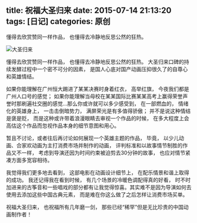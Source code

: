 title: 祝福大圣归来
date: 2015-07-14 21:13:20
tags: [日记]
categories: 原创
---

懂得去欣赏赞同一样作品， 也懂得去冷静地反思公然的狂热。

<!-- more -->

![大圣归来](http://ac-TC2Vc5Tu.clouddn.com/d007aed811b59eb9.png)

懂得去欣赏赞同一样作品， 也懂得去冷静地反思公然的狂热。 大圣归来口碑的持续发酵过程中一个密不可分的因素， 是国人心底对国产动画压抑很久了的自尊心和英雄情结。

如果你能理解在广州恒大踢进了某某决赛时身着红衣， 高举红旗， 今夜我们都是广州人口号的感觉； 如果你能理解当母校在某某国际比赛某某高考上赢得荣誉声誉时那刷遍社交圈的感觉...那么你或许就可以多少感受到， 在一部燃血的， 情绪化的英雄身上， 一击击倒暗势力， 满屏荣光是有多值得骄傲； 并不是说这种情结是褒是贬， 而是这种或许带着浪漫眼睛去审视一个作品的时候， 在多大程度上会高估这个作品而忽视作品本身的细节意图和用心。

暂且不讨论，或者往后再讨论如何展现一个英雄主题的作品， 毕竟， 以少儿动画、合家欢动画为主打消费市场并制作的动画， 评判标准和以故事情节制胜的作品又不一样， 考虑到导演还因为时间约束被迫剪去30分钟的故事， 也应对情节紧凑方面多宽容相待。

我觉得我们更多地去看到， 这部电影在动画设计细节上， 在配乐情景和谐上取得的成功。 我还记得我在看到时候， 有几个场景的冷暖色调配得真的好看， 时不时加进来的古筝音和一些唱戏的部分都有让我觉得惊喜。其实难不是因为导演如何去使用去添加这些中国古典元素， 而是难在你这么做了之后怎样让消费市场买单。

祝福大圣归来， 也祝福所有几年磨一剑， 那些已经“稀罕”但是无比珍贵的中国动画制作者！
